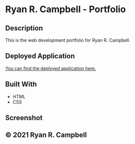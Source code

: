 # Ryan R. Campbell - Portfolio

## Description
This is the web development portfolio for Ryan R. Campbell.

## Deployed Application
[You can find the deployed application here.](https://rrcampbell-exe.github.io/)

## Built With
* HTML
* CSS

## Screenshot

## &copy; 2021 Ryan R. Campbell